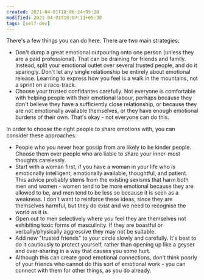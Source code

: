 ```yaml
---
created: 2021-04-01T18:06:24+05:30
modified: 2021-04-01T18:07:11+05:30
tags: [self-dev]
---
```


 There's a few things you can do here. There are two main strategies:

* Don't dump a great emotional outpouring onto one person (unless they are a paid professional). That can be draining for friends and family. Instead, split your emotional outlet over several trusted people, and do it sparingly. Don't let any single relationship be entirely about emotional release. Learning to express how you feel is a walk in the mountains, not a sprint on a race-track.
* Choose your trusted confidantes carefully. Not everyone is comfortable with helping people with their emotional labour, perhaps because they don't believe they have a sufficiently close relationship, or because they are not emotionally available themselves, or they have enough emotional burdens of their own. That's okay - not everyone can do this.

In order to choose the right people to share emotions with, you can consider these approaches:

* People who you never hear gossip from are likely to be kinder people. Choose them over people who are liable to share your inner-most thoughts carelessly.
* Start with a woman first, if you have a woman in your life who is emotionally intelligent, emotionally available, thoughtful, and patient. This advice probably stems from the existing sexisms that harm both men and women - women tend to be more emotional because they are allowed to be, and men tend to be less so because it is seen as a weakness. I don't want to reinforce these ideas, since they are themselves harmful, but they do exist and we need to recognise the world as it is.
* Open out to men selectively where you feel they are themselves not exhibiting toxic forms of masculinity. If they are boastful or verbally/physically aggressive they may not be suitable.
* Add new "trusted friends" to your circle slowly and carefully. It's best to do it cautiously to protect yourself, rather than opening up like a geyser and over-sharing in a way that causes you some hurt.
* Although this can create good emotional connections, don't think poorly of your friends who cannot do this sort of emotional work - you can connect with them for other things, as you do already. 
